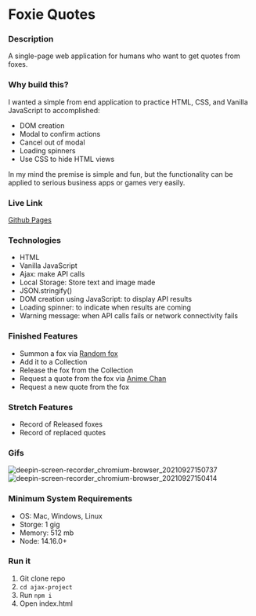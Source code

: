 # Foxie Quotes

### Description
A single-page web application for humans who want to get quotes from foxes.

### Why build this?
I wanted a simple from end application to practice HTML, CSS, and Vanilla JavaScript to accomplished: 
* DOM creation
* Modal to confirm actions
* Cancel out of modal 
* Loading spinners
* Use CSS to hide HTML views

In my mind the premise is simple and fun, but the functionality can be applied to serious business apps or games very easily. 


### Live Link 
[Github Pages](https://rskidmore1.github.io/ajax-project/)

### Technologies
* HTML
* Vanilla JavaScript
* Ajax: make API calls 
* Local Storage: Store text and image made 
* JSON.stringify()
* DOM creation using JavaScript: to display API results 
* Loading spinner: to indicate when results are coming 
* Warning message: when API calls fails or network connectivity fails

### Finished Features
* Summon a fox via [Random fox](https://randomfox.ca/floof/')
* Add it to a Collection
* Release the fox from the Collection
* Request a quote from the fox via [Anime Chan](https://animechan.vercel.app/api/random)
* Request a new quote from the fox

### Stretch Features 
* Record of Released foxes
* Record of replaced quotes

### Gifs
![deepin-screen-recorder_chromium-browser_20210927150737](https://user-images.githubusercontent.com/11698908/134992139-ed6ad692-1996-4b35-af58-112373a8be1e.gif)
![deepin-screen-recorder_chromium-browser_20210927150414](https://user-images.githubusercontent.com/11698908/134992141-0abb13a6-9181-4c95-ad57-1711ba04e70c.gif)

### Minimum System Requirements
* OS: Mac, Windows, Linux
* Storge: 1 gig
* Memory: 512 mb
* Node: 14.16.0+

### Run it 
1. Git clone repo 
2. `cd ajax-project`
3. Run `npm i`
4. Open index.html
